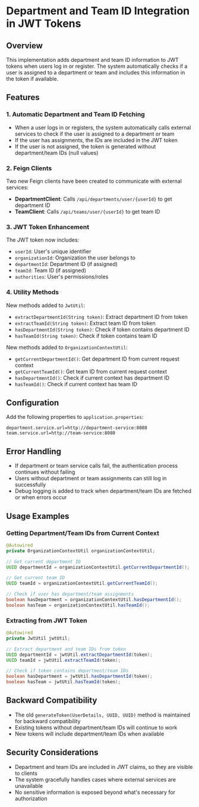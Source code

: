 # Department and Team ID Integration in JWT Tokens

## Overview

This implementation adds department and team ID information to JWT tokens when users log in or register. The system automatically checks if a user is assigned to a department or team and includes this information in the token if available.

## Features

### 1. Automatic Department and Team ID Fetching
- When a user logs in or registers, the system automatically calls external services to check if the user is assigned to a department or team
- If the user has assignments, the IDs are included in the JWT token
- If the user is not assigned, the token is generated without department/team IDs (null values)

### 2. Feign Clients
Two new Feign clients have been created to communicate with external services:

- **DepartmentClient**: Calls `/api/departments/user/{userId}` to get department ID
- **TeamClient**: Calls `/api/teams/user/{userId}` to get team ID

### 3. JWT Token Enhancement
The JWT token now includes:
- `userId`: User's unique identifier
- `organizationId`: Organization the user belongs to
- `departmentId`: Department ID (if assigned)
- `teamId`: Team ID (if assigned)
- `authorities`: User's permissions/roles

### 4. Utility Methods
New methods added to `JwtUtil`:
- `extractDepartmentId(String token)`: Extract department ID from token
- `extractTeamId(String token)`: Extract team ID from token
- `hasDepartmentId(String token)`: Check if token contains department ID
- `hasTeamId(String token)`: Check if token contains team ID

New methods added to `OrganizationContextUtil`:
- `getCurrentDepartmentId()`: Get department ID from current request context
- `getCurrentTeamId()`: Get team ID from current request context
- `hasDepartmentId()`: Check if current context has department ID
- `hasTeamId()`: Check if current context has team ID

## Configuration

Add the following properties to `application.properties`:

```properties
department.service.url=http://department-service:8080
team.service.url=http://team-service:8080
```

## Error Handling

- If department or team service calls fail, the authentication process continues without failing
- Users without department or team assignments can still log in successfully
- Debug logging is added to track when department/team IDs are fetched or when errors occur

## Usage Examples

### Getting Department/Team IDs from Current Context
```java
@Autowired
private OrganizationContextUtil organizationContextUtil;

// Get current department ID
UUID departmentId = organizationContextUtil.getCurrentDepartmentId();

// Get current team ID
UUID teamId = organizationContextUtil.getCurrentTeamId();

// Check if user has department/team assignments
boolean hasDepartment = organizationContextUtil.hasDepartmentId();
boolean hasTeam = organizationContextUtil.hasTeamId();
```

### Extracting from JWT Token
```java
@Autowired
private JwtUtil jwtUtil;

// Extract department and team IDs from token
UUID departmentId = jwtUtil.extractDepartmentId(token);
UUID teamId = jwtUtil.extractTeamId(token);

// Check if token contains department/team IDs
boolean hasDepartment = jwtUtil.hasDepartmentId(token);
boolean hasTeam = jwtUtil.hasTeamId(token);
```

## Backward Compatibility

- The old `generateToken(UserDetails, UUID, UUID)` method is maintained for backward compatibility
- Existing tokens without department/team IDs will continue to work
- New tokens will include department/team IDs when available

## Security Considerations

- Department and team IDs are included in JWT claims, so they are visible to clients
- The system gracefully handles cases where external services are unavailable
- No sensitive information is exposed beyond what's necessary for authorization 